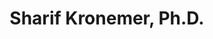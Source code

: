 ---
title: "Sharif Kronemer, Ph.D."
presenter_id: sharif_kronemer
layout: member_all_presentations
permalink: /member_full_publications/:presenter_id/
---